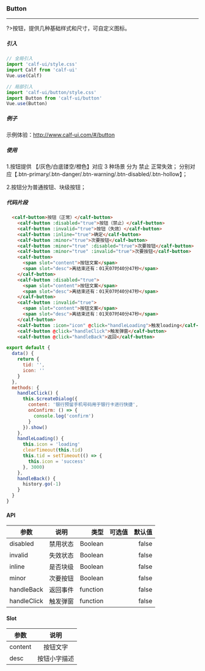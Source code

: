 ### Button

---

?>按钮，提供几种基础样式和尺寸，可自定义图标。

##### 引入

```javascript
// 全局引入
import 'calf-ui/style.css'
import Calf from 'calf-ui'
Vue.use(Calf)

// 局部引入
import 'calf-ui/button/style.css'
import Button from 'calf-ui/button'
Vue.use(Button)
```

##### 例子

示例体验：http://www.calf-ui.com/#/button

##### 使用

1.按钮提供 【/灰色/白底镂空/橙色】对应 3 种场景 分为 禁止 正常失效；
分别对应【.btn-primary/.btn-danger/.btn-warning/.btn-disabled/.btn-hollow】；

2.按钮分为普通按钮、块级按钮；

##### 代码片段

```html
  <calf-button>按钮（正常）</calf-button>
    <calf-button :disabled="true">按钮（禁止）</calf-button>
    <calf-button :invalid="true">按钮（失效）</calf-button>
    <calf-button :inline="true">确定</calf-button>
    <calf-button :minor="true">次要按钮</calf-button>
    <calf-button :minor="true" :disabled="true">次要按钮</calf-button>
    <calf-button :minor="true" :invalid="true">次要按钮</calf-button>
    <calf-button>
      <span slot="content">按钮文案</span>
      <span slot="desc">离结束还有：01天07时40分47秒</span>
    </calf-button>
    <calf-button :disabled="true">
      <span slot="content">按钮文案</span>
      <span slot="desc">离结束还有：01天07时40分47秒</span>
    </calf-button>
    <calf-button :invalid="true">
      <span slot="content">按钮文案</span>
      <span slot="desc">离结束还有：01天07时40分47秒</span>
    </calf-button>
    <calf-button :icon="icon" @click="handleLoading">触发loading</calf-button>
    <calf-button @click="handleClick">触发弹窗</calf-button>
    <calf-button @click="handleBack">返回</calf-button>
```

```javascript
export default {
  data() {
    return {
      tid: '',
      icon: ''
    }
  },
  methods: {
    handleClick() {
      this.$createDialog({
        content: '银行预留手机号码用于银行卡进行快捷',
        onConfirm: () => {
          console.log('confirm')
        }
      }).show()
    },
    handleLoading() {
      this.icon = 'loading'
      clearTimeout(this.tid)
      this.tid = setTimeout(() => {
        this.icon = 'success'
      }, 3000)
    },
    handleBack() {
      history.go(-1)
    }
  }
}
```

#### API

| 参数        |   说明   |     类型 | 可选值 | 默认值 |
| ----------- | :------: | -------: | -----: | -----: |
| disabled    | 禁用状态 |  Boolean |        |  false |
| invalid     | 失效状态 |  Boolean |        |  false |
| inline      | 是否块级 |  Boolean |        |  false |
| minor       | 次要按钮 |  Boolean |        |  false |
| handleBack  | 返回事件 | function |        |  false |
| handleClick | 触发弹窗 | function |        |  false |

#### Slot

| 参数    |     说明     |
| ------- | :----------: |
| content |   按钮文字   |
| desc    | 按钮小字描述 |
